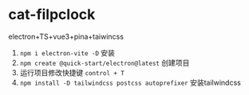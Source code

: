# cat-filpclock
electron+TS+vue3+pina+taiwincss


1. `npm i electron-vite -D` 安装
2. `npm create @quick-start/electron@latest` 创建项目
3.  运行项目修改快捷键 `control + T`
4. `npm install -D tailwindcss postcss autoprefixer` 安装tailwindcss